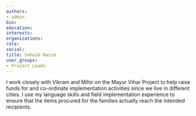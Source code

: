 ```yaml
---
authors:
- admin
bio: 
education:
interests:
organizations:
role:
social:
title: Sohaib Nasim
user_groups:
- Project Leads
---
```


I work closely with Vikram and Mihir on the Mayur Vihar Project to help raise funds for and co-ordinate implementation activities since we live in different cities. I use my language skills and field implementation experience to ensure that the items procured for the families actually reach the intended recipients.